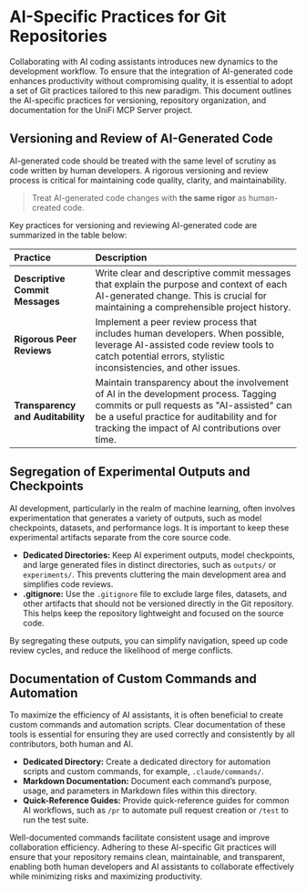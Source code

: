 # AI-Specific Practices for Git Repositories

Collaborating with AI coding assistants introduces new dynamics to the development workflow. To ensure that the integration of AI-generated code enhances productivity without compromising quality, it is essential to adopt a set of Git practices tailored to this new paradigm. This document outlines the AI-specific practices for versioning, repository organization, and documentation for the UniFi MCP Server project.

## Versioning and Review of AI-Generated Code

AI-generated code should be treated with the same level of scrutiny as code written by human developers. A rigorous versioning and review process is critical for maintaining code quality, clarity, and maintainability.

> Treat AI-generated code changes with **the same rigor** as human-created code.

Key practices for versioning and reviewing AI-generated code are summarized in the table below:

| Practice | Description |
| :--- | :--- |
| **Descriptive Commit Messages** | Write clear and descriptive commit messages that explain the purpose and context of each AI-generated change. This is crucial for maintaining a comprehensible project history. |
| **Rigorous Peer Reviews** | Implement a peer review process that includes human developers. When possible, leverage AI-assisted code review tools to catch potential errors, stylistic inconsistencies, and other issues. |
| **Transparency and Auditability** | Maintain transparency about the involvement of AI in the development process. Tagging commits or pull requests as "AI-assisted" can be a useful practice for auditability and for tracking the impact of AI contributions over time. |

## Segregation of Experimental Outputs and Checkpoints

AI development, particularly in the realm of machine learning, often involves experimentation that generates a variety of outputs, such as model checkpoints, datasets, and performance logs. It is important to keep these experimental artifacts separate from the core source code.

- **Dedicated Directories:** Keep AI experiment outputs, model checkpoints, and large generated files in distinct directories, such as `outputs/` or `experiments/`. This prevents cluttering the main development area and simplifies code reviews.
- **.gitignore:** Use the `.gitignore` file to exclude large files, datasets, and other artifacts that should not be versioned directly in the Git repository. This helps keep the repository lightweight and focused on the source code.

By segregating these outputs, you can simplify navigation, speed up code review cycles, and reduce the likelihood of merge conflicts.

## Documentation of Custom Commands and Automation

To maximize the efficiency of AI assistants, it is often beneficial to create custom commands and automation scripts. Clear documentation of these tools is essential for ensuring they are used correctly and consistently by all contributors, both human and AI.

- **Dedicated Directory:** Create a dedicated directory for automation scripts and custom commands, for example, `.claude/commands/`.
- **Markdown Documentation:** Document each command’s purpose, usage, and parameters in Markdown files within this directory.
- **Quick-Reference Guides:** Provide quick-reference guides for common AI workflows, such as `/pr` to automate pull request creation or `/test` to run the test suite.

Well-documented commands facilitate consistent usage and improve collaboration efficiency. Adhering to these AI-specific Git practices will ensure that your repository remains clean, maintainable, and transparent, enabling both human developers and AI assistants to collaborate effectively while minimizing risks and maximizing productivity.

